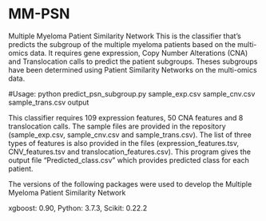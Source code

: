 # MM-PSN
Multiple Myeloma Patient Similarity Network
This is the classifier that’s predicts the subgroup of the multiple myeloma patients based on the multi-omics data. It requires gene expression, Copy Number Alterations (CNA) and Translocation calls to predict the patient subgroups. Theses subgroups have been determined using Patient Similarity Networks on the multi-omics data.

#Usage:
python predict_psn_subgroup.py sample_exp.csv sample_cnv.csv sample_trans.csv output


This classifier requires 109 expression features, 50 CNA features and 8 translocation calls. The sample files are provided in the repository (sample_exp.csv, sample_cnv.csv and sample_trans.csv). The list of three types of features is also provided in the files (expression_features.tsv, CNV_features.tsv and translocation_features.csv). This program gives the output file “Predicted_class.csv” which provides predicted class for each patient. 

The versions of the following packages were used to develop the Multiple Myeloma Patient Similarity Network

xgboost: 0.90, 
Python: 3.7.3, 
Scikit: 0.22.2
